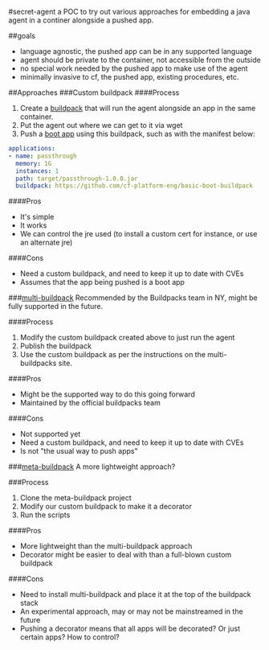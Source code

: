 #secret-agent
a POC to try out various approaches for embedding a java agent in a continer alongside a pushed app.

##goals
 * language agnostic, the pushed app can be in any supported language
 * agent should be private to the container, not accessible from the outside
 * no special work needed by the pushed app to make use of the agent
 * minimally invasive to cf, the pushed app, existing procedures, etc.
 
##Approaches
###Custom buildpack
####Process
1. Create a [buildpack](https://github.com/cf-platform-eng/basic-boot-buildpack) that will run the agent alongside an app in the same container.
1. Put the agent out where we can get to it via wget
1. Push a [boot app](https://github.com/cf-platform-eng/secret-agent/tree/master/passthrough) using this buildpack, such as with the manifest below:
```yaml
applications:
- name: passthrough
  memory: 1G
  instances: 1
  path: target/passthrough-1.0.0.jar
  buildpack: https://github.com/cf-platform-eng/basic-boot-buildpack

```

####Pros
 * It's simple
 * It works
 * We can control the jre used (to install a custom cert for instance, or use an alternate jre)

####Cons
 * Need a custom buildpack, and need to keep it up to date with CVEs
 * Assumes that the app being pushed is a boot app

###[multi-buildpack](https://github.com/cloudfoundry-incubator/multi-buildpack)
Recommended by the Buildpacks team in NY, might be fully supported in the future.

####Process
1. Modify the custom buildpack created above to just run the agent
1. Publish the buildpack
1. Use the custom buildpack as per the instructions on the multi-buildpacks site.

####Pros
 * Might be the supported way to do this going forward
 * Maintained by the official buildpacks team

####Cons
 * Not supported yet
 * Need a custom buildpack, and need to keep it up to date with CVEs
 * Is not "the usual way to push apps"

###[meta-buildpack](https://github.com/cf-platform-eng/meta-buildpack)
A more lightweight approach?

###Process
1. Clone the meta-buildpack project
1. Modify our custom buildpack to make it a decorator
1. Run the scripts

####Pros
 * More lightweight than the multi-buildpack approach
 * Decorator might be easier to deal with than a full-blown custom buildpack

####Cons
 * Need to install multi-buildpack and place it at the top of the buildpack stack
 * An experimental approach, may or may not be mainstreamed in the future
 * Pushing a decorator means that all apps will be decorated? Or just certain apps? How to control?